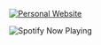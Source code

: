[![Personal Website](https://github.com/user-attachments/assets/6ab6dfa2-6587-47bc-a4e7-b8651dfd1d24)](https://husnu.dev)

![Spotify Now Playing](https://now-playing-widget-one.vercel.app/api/now-playing?user=11141488580)
